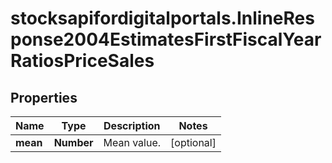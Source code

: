 # stocksapifordigitalportals.InlineResponse2004EstimatesFirstFiscalYearRatiosPriceSales

## Properties

Name | Type | Description | Notes
------------ | ------------- | ------------- | -------------
**mean** | **Number** | Mean value. | [optional] 


